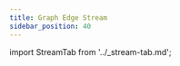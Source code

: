 ```yaml
---
title: Graph Edge Stream
sidebar_position: 40
---
```


import StreamTab from '../_stream-tab.md';

<StreamTab />
